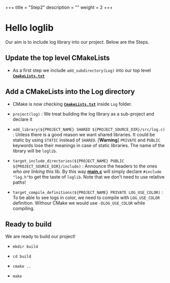 +++
title = "Step2"
description = ""
weight = 2
+++

# Hello loglib

Our aim is to include log library into our project. Below are the Steps.

## Update the top level CMakeLists 

* As a first step we include `add_subdirectory(Log)` into our top level **[`CmakeLists.txt`](CMakeLists.txt)**

## Add a CMakeLists into the Log directory

* CMake is now checking **[`CmakeLists.txt`](Log/CMakeLists.txt)** inside `Log` folder.

* `project(log)` : We treat building the log library as a sub-project and declare it

* `add_library(${PROJECT_NAME} SHARED ${PROJECT_SOURCE_DIR}/src/log.c)` : Unless there is a good reason we want shared libraries.
It could be static by using `STATIC` instead of `SHARED`. [**Warning**] `PRIVATE` and `PUBLIC` keywords lose their meanings in case of static libraries.
The name of the library will be `loglib`.

* `target_include_directories(${PROJECT_NAME} PUBLIC ${PROJECT_SOURCE_DIR}/include)` :  Announce the headers to the ones *who are linking* this lib. 
By this way **[main.c](Driver/main.c)** will simply declare `#include "log.h"`to get the taste of `loglib`. Note that we don't need to use relative paths!

* `target_compile_definitions(${PROJECT_NAME} PRIVATE LOG_USE_COLOR)` : To be able to see logs in color, we need to compile with `LOG_USE_COLOR` definition.
Withour CMake we would use `-DLOG_USE_COLOR` while compiling.

## Ready to build

We are ready to build our project!

* `mkdir build`

* `cd build`

* `cmake ..`

* `make`
